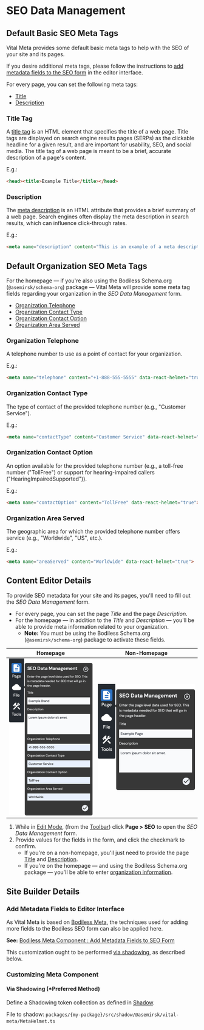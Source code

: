 # SEO Data Management

## Default Basic SEO Meta Tags

Vital Meta provides some default basic meta tags to help with the SEO of your site and its pages.

If you desire additional meta tags, please follow the instructions to [add metadata fields to the
SEO form](/Components/Meta#add-metadata-fields-to-seo-form) in the editor interface.

For every page, you can set the following meta tags:

- [Title](#title-tag)
- [Description](#meta-description)

### Title Tag

A [title tag](https://moz.com/learn/seo/title-tag ':target=_blank') is an HTML element that
specifies the title of a web page. Title tags are displayed on search engine results pages (SERPs)
as the clickable headline for a given result, and are important for usability, SEO, and social
media. The title tag of a web page is meant to be a brief, accurate description of a page's content.

E.g.:

```html
<head><title>Example Title</title></head>
```

### Description

The [meta description](https://moz.com/learn/seo/meta-description ':target=_blank') is an HTML
attribute that provides a brief summary of a web page. Search engines often display the meta
description in search results, which can influence click-through rates.

E.g.:

```html
<meta name="description" content="This is an example of a meta description. This will often show up in search results." data-react-helmet="true">
```

## Default Organization SEO Meta Tags

For the homepage — if you're also using the Bodiless Schema.org (`@asemirsk/schema-org`) package —
Vital Meta will provide some meta tag fields regarding your organization in the _SEO Data
Management_ form.

- [Organization Telephone](#organization-telephone)
- [Organization Contact Type](#organization-contact-type)
- [Organization Contact Option](#organization-contact-option)
- [Organization Area Served](#organization-area-served)

### Organization Telephone

A telephone number to use as a point of contact for your organization.

E.g.:

```html
<meta name="telephone" content="+1-888-555-5555" data-react-helmet="true">
```

### Organization Contact Type

The type of contact of the provided telephone number (e.g., "Customer Service").

E.g.:

```html
<meta name="contactType" content="Customer Service" data-react-helmet="true">
```

### Organization Contact Option

An option available for the provided telephone number (e.g., a toll-free number ("TollFree") or
support for hearing-impaired callers ("HearingImpairedSupported")).

E.g.:

```html
<meta name="contactOption" content="TollFree" data-react-helmet="true">
```

### Organization Area Served

The geographic area for which the provided telephone number offers service (e.g., "Worldwide", "US",
etc.).

E.g.:

```html
<meta name="areaServed" content="Worldwide" data-react-helmet="true">
```

## Content Editor Details

To provide SEO metadata for your site and its pages, you'll need to fill out the _SEO Data
Management_ form.

- For every page, you can set the page _Title_ and the page _Description_.
- For the homepage — in addition to the _Title_ and _Description_ — you'll be able to provide meta
  information related to your organization.
  - **Note:** You must be using the Bodiless Schema.org (`@asemirsk/schema-org`) package to activate
    these fields.

| Homepage | Non-Homepage |
| -------- | ------------ |
| ![SEO Data Management form (Homepage)](./assets/SeoDataManagementFormHomepage.jpg) | ![SEO Data Management form](./assets/SeoDataManagementForm.jpg) |

01. While in [Edit Mode](/ContentEditorUserGuide/#edit-mode), (from the
    [Toolbar](/ContentEditorUserGuide/#toolbar)) click **Page > SEO** to open the _SEO Data
    Management_ form.
01. Provide values for the fields in the form, and click the checkmark to confirm.
    - If you're on a non-homepage, you'll just need to provide the page [Title](#title-tag) and
      [Description](#description).
    - If you're on the homepage — and using the Bodiless Schema.org package — you'll be able to
      enter [organization information](#default-organization-seo-meta-tags).

## Site Builder Details

### Add Metadata Fields to Editor Interface

As Vital Meta is based on [Bodiless Meta](/Components/Meta), the techniques used for adding more
fields to the Bodiless SEO form can also be applied here.

**See:** [Bodiless Meta Component : Add Metadata Fields to SEO Form](/Components/Meta#add-metadata-fields-to-seo-form)

This customization ought to be performed [via shadowing](#via-shadowing-preferred-method), as
described below.

### Customizing Meta Component

#### Via Shadowing (*Preferred Method)

Define a Shadowing token collection as defined in [Shadow](../VitalElements/Shadow).

File to shadow: `packages/{my-package}/src/shadow/@asemirsk/vital-meta/MetaHelmet.ts`
